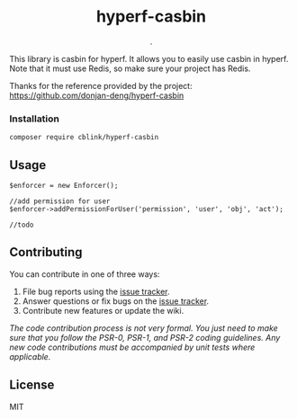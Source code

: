<h1 align="center"> hyperf-casbin </h1>

<p align="center"> .</p>


This library is casbin for hyperf. It allows you to easily use casbin in hyperf. Note that it must use Redis, so make sure your project has Redis.

Thanks for the reference provided by the project:
https://github.com/donjan-deng/hyperf-casbin


### Installation

```
composer require cblink/hyperf-casbin
```
## Usage

```
$enforcer = new Enforcer();

//add permission for user
$enforcer->addPermissionForUser('permission', 'user', 'obj', 'act');

//todo
```

## Contributing

You can contribute in one of three ways:

1. File bug reports using the [issue tracker](https://github.com/cblink/hyperf-casbin/issues).
2. Answer questions or fix bugs on the [issue tracker](https://github.com/cblink/hyperf-casbin/issues).
3. Contribute new features or update the wiki.

_The code contribution process is not very formal. You just need to make sure that you follow the PSR-0, PSR-1, and PSR-2 coding guidelines. Any new code contributions must be accompanied by unit tests where applicable._

## License

MIT

